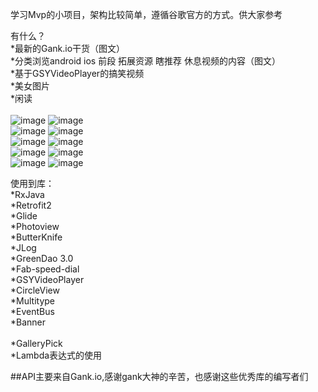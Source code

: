 学习Mvp的小项目，架构比较简单，遵循谷歌官方的方式。供大家参考<br>

有什么？<br>
*最新的Gank.io干货（图文）<br>
*分类浏览android ios 前段  拓展资源 瞎推荐 休息视频的内容（图文）<br>
*基于GSYVideoPlayer的搞笑视频<br>
*美女图片<br>
*闲读<br>
<br>
![image](https://github.com/DingMouRen/EasyMvp/raw/master/img1.jpg)
![image](https://github.com/DingMouRen/EasyMvp/raw/master/img2.jpg)<br>
![image](https://github.com/DingMouRen/EasyMvp/raw/master/img3.jpg)
![image](https://github.com/DingMouRen/EasyMvp/raw/master/img4.jpg)<br>
![image](https://github.com/DingMouRen/EasyMvp/raw/master/img5.jpg)
![image](https://github.com/DingMouRen/EasyMvp/raw/master/img6.jpg)<br>
![image](https://github.com/DingMouRen/EasyMvp/raw/master/img7.jpg)
![image](https://github.com/DingMouRen/EasyMvp/raw/master/img8.jpg)<br>
![image](https://github.com/DingMouRen/EasyMvp/raw/master/img9.jpg)
![image](https://github.com/DingMouRen/EasyMvp/raw/master/img10.jpg)<br>

 使用到库：<br>
*RxJava<br>
*Retrofit2<br>
*Glide<br>
*Photoview<br>
*ButterKnife<br>
*JLog<br>
*GreenDao 3.0<br>
*Fab-speed-dial<br>
*GSYVideoPlayer<br>
*CircleView<br>
*Multitype<br>
*EventBus<br>
*Banner<br><br>
*GalleryPick<br>
*Lambda表达式的使用<br>

##API主要来自Gank.io,感谢gank大神的辛苦，也感谢这些优秀库的编写者们
